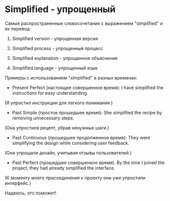 # Simplified - упрощенный




Самые распространенные словосочетания с выражением "simplified" и их перевод:

1. Simplified version - упрощенная версия

1. Simplified process - упрощенный процесс

1. Simplified explanation - упрощенное объяснение

1. Simplified language - упрощенный язык

Примеры с использованием "simplified" в разных временах:

- Present Perfect (настоящее совершенное время): I have simplified the instructions for easy understanding.

(Я упростил инструкции для легкого понимания.)

- Past Simple (простое прошедшее время): She simplified the recipe by removing unnecessary steps.

(Она упростила рецепт, убрав ненужные шаги.)

- Past Continuous (прошедшее продолженное время): They were simplifying the design while considering user feedback.

(Они упрощали дизайн, учитывая отзывы пользователей.)

- Past Perfect (прошедшее совершенное время): By the time I joined the project, they had already simplified the interface.

(К моменту моего присоединения к проекту они уже упростили интерфейс.)

Надеюсь, это поможет!